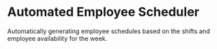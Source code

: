 # Automated Employee Scheduler
Automatically generating employee schedules based on the shifts and employee availability for the week.
